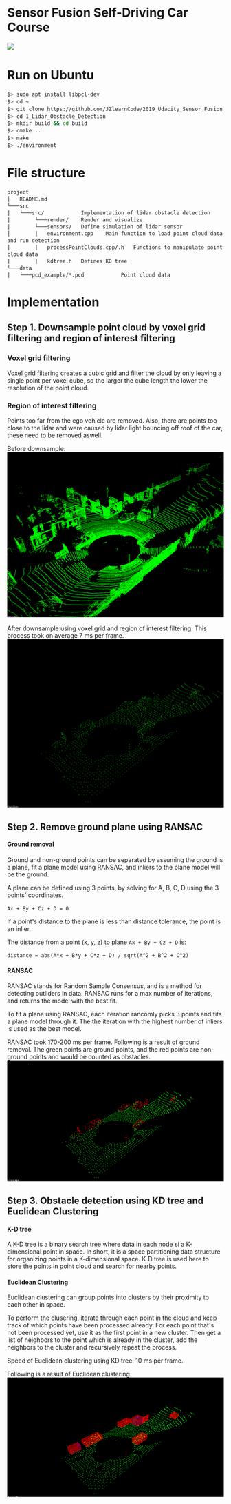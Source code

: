 # Sensor Fusion Self-Driving Car Course
<img src="media/detection.gif"/>

# Run on Ubuntu 
```bash
$> sudo apt install libpcl-dev
$> cd ~
$> git clone https://github.com/JZlearnCode/2019_Udacity_Sensor_Fusion.git
$> cd 1_Lidar_Obstacle_Detection
$> mkdir build && cd build
$> cmake ..
$> make
$> ./environment
```

# File structure
```
project
│   README.md
└───src
|   └───src/            Implementation of lidar obstacle detection
|        └───render/    Render and visualize 
|        └───sensors/   Define simulation of lidar sensor  
│        |   environment.cpp    Main function to load point cloud data and run detection
|        |   processPointClouds.cpp/.h   Functions to manipulate point cloud data 
|        |   kdtree.h   Defines KD tree 
└───data 
|   └───pcd_example/*.pcd            Point cloud data     
```
 
# Implementation

## Step 1. Downsample point cloud by voxel grid filtering and region of interest filtering
### Voxel grid filtering
Voxel grid filtering creates a cubic grid and filter the cloud by only
leaving a single point per voxel cube, so the larger the cube length
the lower the resolution of the point cloud.

### Region of interest filtering 
Points too far from the ego vehicle are removed. Also, there are points too close to the lidar and were caused by lidar light bouncing off roof of the car, these need to be removed aswell. 

Before downsample: 
<img src="media/original_input.png"/>

After downsample using voxel grid and region of interest filtering. This process took on average 7 ms per frame.
<img src="media/downsampled.png"/>

## Step 2. Remove ground plane using RANSAC
#### Ground removal
Ground and non-ground points can be separated by assuming the ground is a plane,
fit a plane model using RANSAC, and inliers to the plane model will be the ground.

A plane can be defined using 3 points, by solving for A, B, C, D using the 3 points' coordinates.
```
Ax + By + Cz + D = 0
```

If a point's distance to the plane is less than distance tolerance, the point is an inlier.

The distance from a point (x, y, z) to plane `Ax + By + Cz + D` is:

```
distance = abs(A*x + B*y + C*z + D) / sqrt(A^2 + B^2 + C^2)
```

#### RANSAC 
RANSAC stands for Random Sample Consensus, and is a method for detecting outliders in data.
RANSAC runs for a max number of iterations, and returns the model with the best fit.

To fit a plane using RANSAC, each iteration rancomly picks 3 points and fits 
a plane model through it. 
The the iteration with the highest number of inliers is used as the best model. 

RANSAC took 170-200 ms per frame.
Following is a result of ground removal. The green points
are ground points, and the red points
are non-ground points and would be counted as obstacles. 
<img src="media/ground_removal.png"/>
 
## Step 3. Obstacle detection using KD tree and Euclidean Clustering
#### K-D tree
A K-D tree is a binary search tree where data in each node si a K-dimensional point in
space. In short, it is a space partitioning data structure for organizing points in a K-dimensional space.
K-D tree is used here to store the points in point cloud and search for nearby points. 

#### Euclidean Clustering  
Euclidean clustering can group points into clusters by their proximity to each other in space.

To perform the clusering, iterate through each point in the cloud and keep track of
which points have been processed already. For each point that's not been processed yet, 
use it as the first point in a new cluster. Then get a list of neighbors to the point 
which is already in the cluster, add the neighbors to the cluster and recursively
repeat the process. 

Speed of Euclidean clustering using KD tree: 10 ms per frame.  

Following is a result of Euclidean clustering.  
<img src="media/cluster.png"/>
 

